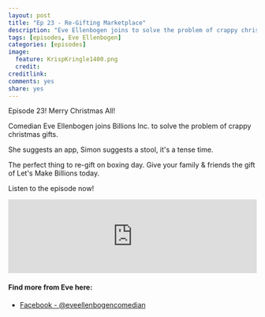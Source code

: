 ```yaml
---
layout: post
title: "Ep 23 - Re-Gifting Marketplace"
description: "Eve Ellenbogen joins to solve the problem of crappy christmas presents"
tags: [episodes, Eve Ellenbogen]
categories: [episodes]
image:
  feature: KrispKringle1400.png
  credit: 
creditlink:
comments: yes
share: yes
---
```


Episode 23! Merry Christmas All!

Comedian Eve Ellenbogen joins Billions Inc. to solve the problem of crappy christmas gifts.

She suggests an app, Simon suggests a stool, it's a tense time.

The perfect thing to re-gift on boxing day. Give your family & friends the gift of Let's Make Billions today.

Listen to the episode now!

<iframe src="https://www.omnycontent.com/w/player/?orgId=f74cc2ac-5cea-4914-99d8-a67c008ca26e&programId=df7f3c35-9d13-4dc2-baa6-a67c008d8993&clipId=834f4113-6bb5-40bd-9d5b-a6e6007736d1" width="100%" height="150px" frameborder="0"></iframe>

#### Find more from Eve here:

+ [Facebook - @eveellenbogencomedian](https://www.facebook.com/eveellenbogencomedian/)
